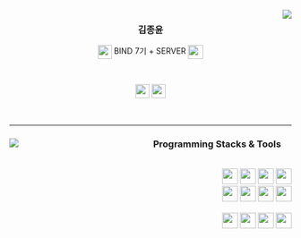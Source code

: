 <div class="top-panel" align="center">
  
  <br>
  
  <img align="right" src="https://github-readme-stats.vercel.app/api?username=rlawhddbs&theme=dark"/>
  
  ### 김종윤
  
  <img src="https://user-images.githubusercontent.com/103932812/183397073-74d425f1-b272-4dd2-8ed4-c9dbfc3dc5a0.png" width="25px" height="25px" align="top"/> BIND 7기 + SERVER <img src="https://miro.medium.com/max/1050/1*O68LbDvD5Dcsnez73M7v4Q.png" width="27px" height="25px" align="top"/>
  
  <br>
  
  <a href="https://www.instagram.com/cxdipicx/?hl=ko"><img src="https://img.shields.io/badge/Instagram-E4405F?style=flat-square&logo=Instagram&logoColor=white" height="25px"/></a>
  <a href="https://velog.io/@rlawhddbs"><img src="https://img.shields.io/badge/rlawhddbs.velog-20C997?style=flat-square&logo=Velog&logoColor=white" height="25px"/></a>
  
  <br>
  
</div>

---

<div class="bottom-panel" align="right">
  
  <img align="left" src="https://github-readme-stats.vercel.app/api/top-langs/?username=rlawhddbs&theme=dracula&exclude_repo=Computer-Science-Engineering&layout=compact&langs_count=10"/>
  
  ### Programming Stacks & Tools <img src="https://cdn-icons-png.flaticon.com/512/588/588395.png" width="15px" height="15px"/>
    
  <br>
  <img src="https://img.shields.io/badge/HTML5-E34F26?style=flat-square&logo=HTML5&logoColor=white" height="28px"/>
  <img src="https://img.shields.io/badge/JavaScript-F7DF1E?style=flat-square&logo=JavaScript&logoColor=black" height="28px"/>
  <img src="https://img.shields.io/badge/CSS3-1572B6?style=flat-square&logo=CSS3&logoColor=white" height="28px"/>
  <img src="https://img.shields.io/badge/Visual Studio Code-007ACC?style=flat-square&logo=Visual Studio Code&logoColor=white" height="28px"/>
  <br>
  <img src="https://img.shields.io/badge/Java-007396?style=flat-square&logo=Java&logoColor=white" height="28px"/>
  <img src="https://img.shields.io/badge/Spring Boot-6DB33FC?style=flat-square&logo=Spring Boot&logoColor=white" height="28px"/>
  <img src="https://img.shields.io/badge/IntelliJ IDEA-000000?style=flat-square&logo=IntelliJ IDEA&logoColor=white" height="28px"/>
  <img src="https://img.shields.io/badge/Eclipse IDE-2C2255?style=flat-square&logo=Eclipse IDE&logoColor=white" height="28px"/>
  <br>
  <br>
  <img src="https://img.shields.io/badge/C-A8B9CC?style=flat-square&logo=C&logoColor=black" height="28px"/>
  <img src="https://img.shields.io/badge/Python-3776AB?style=flat-square&logo=Python&logoColor=white" height="28px"/>
  <img src="https://img.shields.io/badge/Visual Studio-5C2D91?style=flat-square&logo=Visual Studio&logoColor=white" height="28px"/>
  <img src="https://img.shields.io/badge/Figma-F24E1E?style=flat-square&logo=Figma&logoColor=white" height="28px"/>
  
</div>
